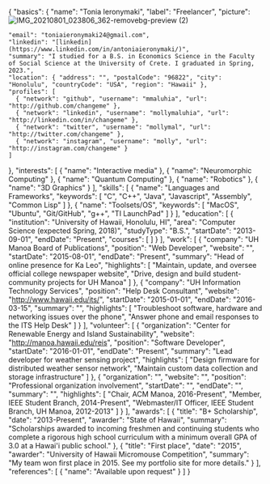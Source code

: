 {
  "basics": {
    "name": "Tonia Ieronymaki",
    "label": "Freelancer",
    "picture": ![IMG_20210801_023806_362-removebg-preview (2)](https://github.com/user-attachments/assets/3b9ddb7a-8652-40c0-8e2d-a52503a6fc24)

    "email": "toniaieronymaki24@gmail.com",
    "linkedin": "[linkedin](https://www.linkedin.com/in/antoniaieronymaki/)",
    "summary": "I studied for a B.S. in Economics Science in the Faculty of Social Science at the University of Crete. I graduated in Spring, 2023.",
    "location": { "address": "", "postalCode": "96822", "city": "Honolulu", "countryCode": "USA", "region": "Hawaii" },
    "profiles": [
      { "network": "github", "username": "mmaluhia", "url": "http://github.com/changeme" },
      { "network": "linkedin", "username": "mollymaluhia", "url": "http://linkedin.com/in/changeme" },
      { "network": "twitter", "username": "mollymal", "url": "http://twitter.com/changeme" },
      { "network": "instagram", "username": "molly", "url": "http://instagram.com/changeme" }
    ]
  },
  "interests": [
    { "name": "Interactive media" },
    { "name": "Neuromorphic Computing" },
    { "name": "Quantum Computing" },
    { "name": "Robotics" },
    { "name": "3D Graphics" }
  ],
  "skills": [
    {
      "name": "Languages and Frameworks",
      "keywords": [ "C", "C++", "Java", "Javascript", "Assembly", "Common Lisp" ]
    },
    {
      "name": "Toolsets/OS",
      "keywords": [ "MacOS", "Ubuntu", "Git/GitHub", "g++", "TI LaunchPad" ]
    }
  ],
  "education": [
    {
      "institution": "University of Hawaii, Honolulu, HI",
      "area": "Computer Science (expected Spring, 2018)",
      "studyType": "B.S.",
      "startDate": "2013-09-01",
      "endDate": "Present",
      "courses": [
      ]
    }
  ],
  "work": [
    {
      "company": "UH Manoa Board of Publications",
      "position": "Web Developer",
      "website": "",
      "startDate": "2015-08-01",
      "endDate": "Present",
      "summary": "Head of online presence for Ka Leo",
      "highlights": [
        "Maintain, update, and oversee official college newspaper website",
        "Drive, design and build student-community projects for UH Manoa"
      ]
    },
    {
      "company": "UH Information Technology Services",
      "position": "Help Desk Consultant",
      "website": "http://www.hawaii.edu/its/",
      "startDate": "2015-01-01",
      "endDate": "2016-03-15",
      "summary": "",
      "highlights": [
        "Troubleshoot software, hardware and networking issues over the phone",
        "Answer phone and email responses to the ITS Help Desk"
      ]
    }
  ],
  "volunteer": [
    {
      "organization": "Center for Renewable Energy and Island Sustainability",
      "website": "http://manoa.hawaii.edu/reis",
      "position": "Software Developer",
      "startDate": "2016-01-01",
      "endDate": "Present",
      "summary": "Lead developer for weather sensing project",
      "highlights": [
        "Design firmware for distributed weather sensor network",
        "Maintain custom data collection and storage infrastructure"
      ]
    },
    {
      "organization": "",
      "website": "",
      "position": "Professional organization involvement",
      "startDate": "",
      "endDate": "",
      "summary": "",
      "highlights": [
        "Chair, ACM Manoa, 2016-Present",
        "Member, IEEE Student Branch, 2014-Present",
        "Webmaster/IT Officer, IEEE Student Branch, UH Manoa, 2012-2013"
      ]
    }
  ],
  "awards": [
    {
      "title": "B+ Scholarship",
      "date": "2013-Present",
      "awarder": "State of Hawaii",
      "summary": "Scholarships awarded to incoming freshmen and continuing students who complete a rigorous high school curriculum with a minimum overall GPA of 3.0 at a Hawai'i public school."
    },
    {
      "title": "First place",
      "date": "2015",
      "awarder": "University of Hawaii Micromouse Competition",
      "summary": "My team won first place in 2015.  See my portfolio site for more details."
    }
  ],
  "references": [
    {
      "name": "Available upon request"
    }
  ]
}
